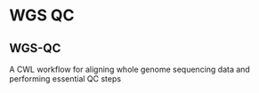 # WGS QC

## WGS-QC

A CWL workflow for aligning whole genome sequencing data and performing essential QC steps
